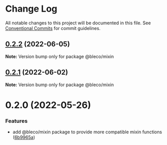 # Change Log

All notable changes to this project will be documented in this file.
See [Conventional Commits](https://conventionalcommits.org) for commit guidelines.

## [0.2.2](https://gitr.net/betaly/bleco/compare/@bleco/mixin@0.2.1...@bleco/mixin@0.2.2) (2022-06-05)

**Note:** Version bump only for package @bleco/mixin





## [0.2.1](https://gitr.net/betaly/bleco/compare/@bleco/mixin@0.2.0...@bleco/mixin@0.2.1) (2022-06-02)

**Note:** Version bump only for package @bleco/mixin





# 0.2.0 (2022-05-26)


### Features

* add @bleco/mixin package to provide more compatible mixin functions ([6b9965a](https://gitr.net/betaly/bleco/commits/6b9965a5b15704bef176fa31b394f9d85d9e8b09))
